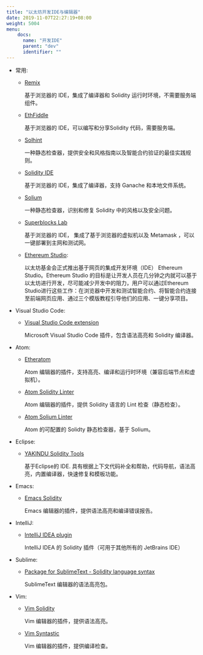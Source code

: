 ```yaml
---
title: "以太坊开发IDE与编辑器"
date: 2019-11-07T22:27:19+08:00
weight: 5004
menu:
    docs:
      name: "开发IDE"
      parent: "dev"
      identifier: ""
---
```


- 常用:

   - [Remix](https://remix.ethereum.org/)

       基于浏览器的 IDE，集成了编译器和 Solidity 运行时环境，不需要服务端组件。

   - [EthFiddle](https://ethfiddle.com/)

       基于浏览器的 IDE，可以编写和分享Solidity 代码，需要服务端。

   - [Solhint](https://github.com/protofire/solhint)

       一种静态检查器，提供安全和风格指南以及智能合约验证的最佳实践规则。

   - [Solidity IDE](https://github.com/System-Glitch/Solidity-IDE)

       基于浏览器的 IDE，集成了编译器，支持 Ganache 和本地文件系统。

   - [Solium](https://github.com/duaraghav8/Solium/)

       一种静态检查器，识别和修复 Solidity 中的风格以及安全问题。

   - [Superblocks Lab](https://lab.superblocks.com/)

       基于浏览器的 IDE， 集成了基于浏览器的虚拟机以及 Metamask ，可以一键部署到主网和测试网。

   -  [Ethereum Studio](https://studio.ethereum.org/):
    
      以太坊基金会正式推出基于网页的集成开发环境（IDE） Ethereum Studio。Ethereum Studio 的目标是让开发人员在几分钟之内就可以基于以太坊进行开发，尽可能减少开发中的阻力，用户可以通过Ethereum Studio进行这些工作：在浏览器中开发和测试智能合约、将智能合约连接至前端网页应用、通过三个模版教程引导他们的应用、一键分享项目。 

- Visual Studio Code:

   - [Visual Studio Code extension](http://juan.blanco.ws/solidity-contracts-in-visual-studio-code/)

       Microsoft Visual Studio Code 插件，包含语法高亮和 Solidity 编译器。

- Atom:

   - [Etheratom](https://github.com/0mkara/etheratom)

       Atom 编辑器的插件，支持高亮、编译和运行时环境（兼容后端节点和虚拟机）。

   - [Atom Solidity Linter](https://atom.io/packages/linter-solidity)

       Atom 编辑器的插件，提供 Solidity 语言的 Lint 检查（静态检查）。

   - [Atom Solium Linter](https://atom.io/packages/linter-solium)

       Atom 的可配置的 Solidty 静态检查器，基于 Solium。

- Eclipse:

   - [YAKINDU Solidity Tools](https://yakindu.github.io/solidity-ide/)

       基于Eclipse的 IDE. 具有根据上下文代码补全和帮助，代码导航，语法高亮，内置编译器，快速修复和模板功能。

- Emacs:

   - [Emacs Solidity](https://github.com/ethereum/emacs-solidity/)

       Emacs 编辑器的插件，提供语法高亮和编译错误报告。

- IntelliJ:

   - [IntelliJ IDEA plugin](https://plugins.jetbrains.com/plugin/9475-intellij-solidity)

       IntelliJ IDEA 的 Solidity 插件（可用于其他所有的 JetBrains IDE）

- Sublime:

   - [Package for SublimeText - Solidity language syntax](https://packagecontrol.io/packages/Ethereum/)

       SublimeText 编辑器的语法高亮包。

- Vim:

   - [Vim Solidity](https://github.com/tomlion/vim-solidity/)

       Vim 编辑器的插件，提供语法高亮。

   - [Vim Syntastic](https://github.com/scrooloose/syntastic)

       Vim 编辑器的插件，提供编译检查。
